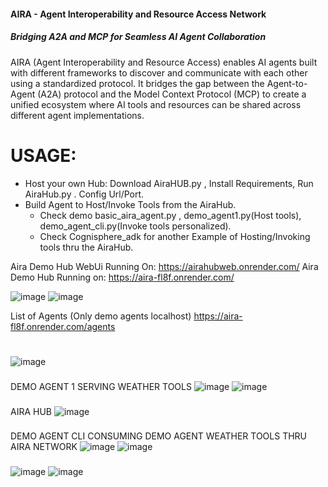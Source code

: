 ####    AIRA - Agent Interoperability and Resource Access Network
#####  Bridging A2A and MCP for Seamless AI Agent Collaboration
AIRA (Agent Interoperability and Resource Access) enables AI agents built with different frameworks to discover and communicate with each other using a standardized protocol. It bridges the gap between the Agent-to-Agent (A2A) protocol and the Model Context Protocol (MCP) to create a unified ecosystem where AI tools and resources can be shared across different agent implementations.
# USAGE: 
  -  Host your own Hub: Download AiraHUB.py , Install Requirements, Run AiraHub.py . Config Url/Port. 
  -  Build Agent to Host/Invoke Tools from the AiraHub. 
     -  Check demo basic_aira_agent.py , demo_agent1.py(Host tools), demo_agent_cli.py(Invoke tools personalized).
     -  Check Cognisphere_adk for another Example of Hosting/Invoking tools thru the AiraHub. 
    

Aira Demo Hub WebUi Running On: https://airahubweb.onrender.com/
Aira Demo Hub Running on: https://aira-fl8f.onrender.com/

![image](https://github.com/user-attachments/assets/6ac008af-539a-477e-a7b0-49ab2d47752b)
 ![image](https://github.com/user-attachments/assets/1161ada4-2aff-4971-91af-cdecfab94976)

List of Agents (Only demo agents localhost) 
https://aira-fl8f.onrender.com/agents 
#

##
![image](https://github.com/user-attachments/assets/63cb4a3f-1e32-49a7-b460-758b63216533)
###
DEMO AGENT 1 SERVING WEATHER TOOLS 
![image](https://github.com/user-attachments/assets/80960622-fab9-45fd-a32d-e75e48230393)
![image](https://github.com/user-attachments/assets/808f317c-ce3b-47db-845a-ccd4b1172971)

###
###
AIRA HUB 
![image](https://github.com/user-attachments/assets/2d527e4f-a379-46ef-9a28-7d3e46cd4c95)
###
DEMO AGENT CLI CONSUMING DEMO AGENT WEATHER TOOLS THRU AIRA NETWORK
![image](https://github.com/user-attachments/assets/f372fe11-26f0-44a2-8483-da96749e42ed)
![image](https://github.com/user-attachments/assets/9b4d7adf-0390-4c00-be9d-adf0cf95d166)



###


![image](https://github.com/user-attachments/assets/9086584f-fcf2-4478-b2c9-8df2b5965ce8)
![image](https://github.com/user-attachments/assets/8e4020ae-232c-41b9-92c4-7ec0b1a0c15e)

